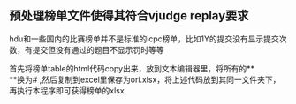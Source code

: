 ## 预处理榜单文件使得其符合vjudge replay要求

hdu和一些国内的比赛榜单并不是标准的icpc榜单，比如1Y的提交没有显示提交次数，有提交但没有通过的题目不显示罚时等等

首先将榜单table的html代码copy出来，放到文本编辑器里，将所有的**<br>**换为\# ,然后复制到excel里保存为ori.xlsx，将上述代码放到其同一文件夹下，再执行本程序即可获得榜单的xlsx
